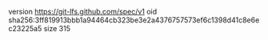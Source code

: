 version https://git-lfs.github.com/spec/v1
oid sha256:3ff819913bbb1a94464cb323be3e2a4376757573ef6c1398d41c8e6ec23225a5
size 315
